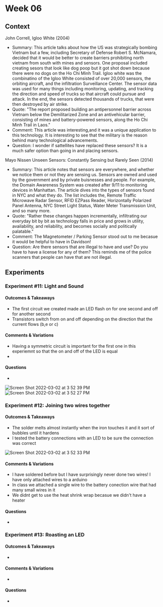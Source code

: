 # Week 06




## Context

John Correll, Igloo White (2004)
- Summary: This article talks about how the US was strategically bombing Vietnam but a few, including Secretary of Defense Robert S.
McNamara, decided that it would be better to create barriers prohibiting north vietnam from south with mines and sensors. One proposal included creating sesors that look like dog poop but it got shot down because there were no dogs on the Ho Chi Minh Trail. Igloo white was the combinatino of the Igloo White consisted of over 20,000 sensors, the orbiting aircraft, and the infiltration Surveillance Center. The sensor data was used for many things including monitoring, updating, and tracking the direction and speed of trucks so that aircraft could pursue and attack. In the end, the sensors detected thousands of trucks, that were then destroyed by air strike. 
- Quote: "The report proposed building an antipersonnel barrier across Vietnam below the Demilitarized Zone and an antivehicular barrier, consisting of mines and battery-powered sensors, along the Ho Chi Minh Trail in Laos."
- Comment: This article was interesting,and it was a unique application to this technology. It is interesting to see that the military is the reason behind many technological advancements. 
- Question: I wonder if sattellites have replaced these sensors? It is a much safer option than going in and placing sensors.

Mayo Nissen Unseen Sensors: Constantly Sensing but Rarely Seen (2014)
- Summary: This article notes that sensors are everywhere, and whether we notice them or not they are sensing us. Sensors are owned and used by the government and by private buisnesses and people. For example, the Domain Awareness System was created after 9/11 to monitoring devices in Manhattan. The article dives into the types of sensors found in NYC and what they do. The list includes the, Remote Traffic Microwave Radar Sensor, RFID E­ZPass Reader, Horizontally Polarized Panel Antenna, NYC Street Light Status, Water Meter Transmission Unit, and so many more.
- Quote: "Rather these changes happen incrementally, infiltrating our everyday bit by bit
as technology falls in price and grows in utility, availability, and reliability, and
becomes socially and politically palatable."
- Comment: The Magnetometer / Parking Sensor stood out to me becasue it would be helpful to have in Davidson!
- Question: Are there sensors that are illegal to have and use? Do you have to have a license for any of them? This reminds me of the police scanners that people can have that are not illegal. 


## Experiments


### Experiment #11: Light and Sound

#### Outcomes & Takeaways
- The first circuit we created made an LED flash on for one second and off for another second
- Transistors switch from on and off depending on the direction that the current flows (b,e or c)

#### Comments & Variations
- Having a symmetric circuit is important for the first one in this experiemnt so that the on and off of the LED is equal
- 

#### Questions
-
![Screen Shot 2022-03-02 at 3 52 39 PM](https://user-images.githubusercontent.com/70282901/156447792-db24ba5b-48fd-47f0-8e59-011a68deb5de.png)
![Screen Shot 2022-03-02 at 3 52 27 PM](https://user-images.githubusercontent.com/70282901/156447799-198aae6d-1778-4423-8fb0-b5055d074658.png)


### Experiment #12: Joining two wires together

#### Outcomes & Takeaways
- The solder melts almost instantly when the iron touches it and it sort of bubbles until it hardens
- I tested the battery connections with an LED to be sure the connection was correct

![Screen Shot 2022-03-02 at 3 52 33 PM](https://user-images.githubusercontent.com/70282901/156447824-fe366947-b725-47a3-98f6-7d7c95be6368.png)

#### Comments & Variations
- I have soldered before but I have surprisingly never done two wires! I have only attached wires to a arduino
- In class we attached a single wire to the battery conection wire that had many small wires in it
- We didnt get to use the heat shrink wrap becasue we didn't have a heater

#### Questions
-



### Experiment #13: Roasting an LED

#### Outcomes & Takeaways
-

#### Comments & Variations
-

#### Questions
-
